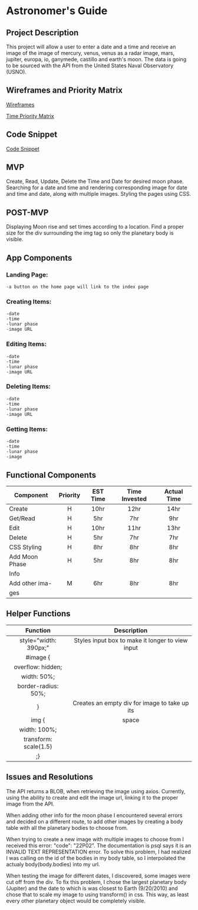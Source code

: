 # Astronomer's Guide

## Project Description
This project will allow a user to enter a date and a time and receive an image of the image of mercury, venus, venus as a radar image, mars, jupiter, europa, io, ganymede, castillo and earth's moon. The data is going to be sourced with the API from the United States Naval Observatory (USNO).

## Wireframes and Priority Matrix
[Wireframes](http://res.cloudinary.com/jkarlin929/image/upload/v1515444341/wireframe_project2.jpg) 

[Time Priority Matrix](http://res.cloudinary.com/jkarlin929/image/upload/v1515444380/time_matrix_project2.jpg) 

## Code Snippet
[Code Snippet](http://res.cloudinary.com/jkarlin929/image/upload/v1516065868/codesnippet_keyuqt.png)

## MVP
Create, Read, Update, Delete the Time and Date for desired moon phase.  Searching for a date and time and rendering corresponding image for date and time and date, along with multiple images. Styling the pages using CSS.

## POST-MVP
Displaying Moon rise and set times according to a location. Find a proper size for the div surrounding the img tag so only the planetary body is visible.

## App Components
### Landing Page:
    -a button on the home page will link to the index page

### Creating Items:
    -date
    -time
    -lunar phase
    -image URL

### Editing Items:
    -date
    -time
    -lunar phase
    -image URL

### Deleting Items:
    -date
    -time
    -lunar phase
    -image URL

### Getting Items:
    -date
    -time
    -lunar phase
    -image 




## Functional Components
| Component     | Priority      | EST Time  | Time Invested | Actual Time|
| ------------- |:-------------:| :--------:| :------------:|:----------:|
| Create        | H             |  10hr     |     12hr      |     14hr   |
| Get/Read      | H             |   5hr     |      7hr      |     9hr    |
| Edit          | H             |   10hr    |     11hr      |     13hr   |
| Delete        | H             |   5hr     |     7hr       |     7hr    |
| CSS Styling   | H             |   8hr     |     8hr       |     8hr    |
| Add Moon Phase| H             |   5hr     |     8hr       |     8hr    |
|     Info                                                               |    
| Add other ima-| M             |   6hr     |     8hr       |     8hr    |
|    ges                                                                 |

## Helper Functions
| Function              |   Description                                   |
|:---------------------:|:-----------------------------------------------:|
| style="width: 390px;" | Styles input box to make it longer to view input|
| #image {              |                                                 |
|  overflow: hidden;    |                                                 |
|  width: 50%;          |                                                 |
|  border-radius: 50%;  |                                                 |
|}                      |Creates an empty div for image to take up its    |
|img {                  |space                                            |
|  width: 100%;         |                                                 |
|  transform: scale(1.5)|                                                 |
|;}                     |                                                 |

## Issues and Resolutions
The API returns a BLOB, when retrieving the image using axios. Currently, using the ability to create and edit the image url, linking it to the proper image from the API.

When adding other info for the moon phase I encountered several errors and decided on a different route, to add other images by creating a body table with all the planetary bodies to choose from.

When trying to create a new image with multiple images to choose from I received this error: "code": "22P02". The documentation is psql says it is an INVALID TEXT REPRESENTATION error. To solve this problem, I had realized I was calling on the id of the bodies in my body table, so I interpolated the actualy body(body.bodies) into my url.

When testing the image for different dates, I discovered, some images were cut off from the div. To fix this problem, I chose the largest planetary body (Jupiter) and the date to which is was closest to Earth (9/20/2010) and chose that to scale my image to using transform() in css. This way, as least every other planetary object would be completely visible.